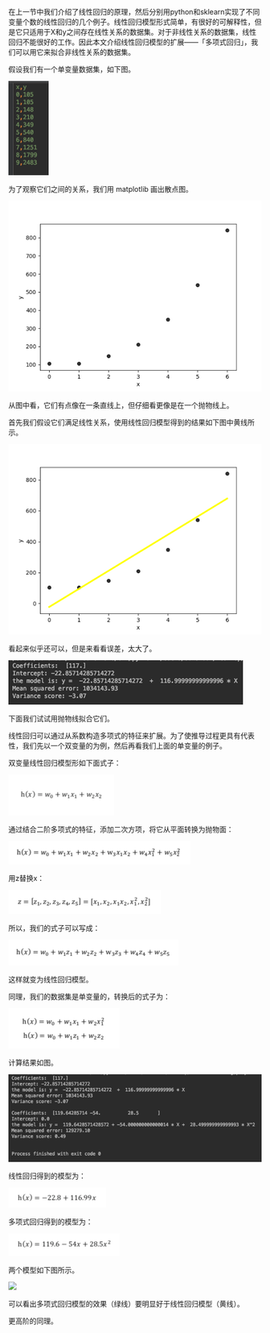 在上一节中我们介绍了线性回归的原理，然后分别用python和sklearn实现了不同变量个数的线性回归的几个例子。线性回归模型形式简单，有很好的可解释性，但是它只适用于X和y之间存在线性关系的数据集。对于非线性关系的数据集，线性回归不能很好的工作。因此本文介绍线性回归模型的扩展——「多项式回归」，我们可以用它来拟合非线性关系的数据集。

假设我们有一个单变量数据集，如下图。

![](image/24.png)

为了观察它们之间的关系，我们用 matplotlib 画出散点图。

![](image/25.png)

从图中看，它们有点像在一条直线上，但仔细看更像是在一个抛物线上。

首先我们假设它们满足线性关系，使用线性回归模型得到的结果如下图中黄线所示。

![](image/26.png)

看起来似乎还可以，但是来看看误差，太大了。

![](image/27.png)

下面我们试试用抛物线拟合它们。

线性回归可以通过从系数构造多项式的特征来扩展。为了使推导过程更具有代表性，我们先以一个双变量的为例，然后再看我们上面的单变量的例子。

双变量线性回归模型形如下面式子：

![](image/28.png)

通过结合二阶多项式的特征，添加二次方项，将它从平面转换为抛物面：

![](image/29.png)

用z替换x：

![](image/30.png)

所以，我们的式子可以写成：

![](image/31.png)

这样就变为线性回归模型。

同理，我们的数据集是单变量的，转换后的式子为：

![](image/32.png)

计算结果如图。

![](image/39.png)

线性回归得到的模型为：

![](image/40.png)

多项式回归得到的模型为：

![](image/38.png)

两个模型如下图所示。

![](/Users/sunshuai/Desktop/machine-learning/image/33.png)

可以看出多项式回归模型的效果（绿线）要明显好于线性回归模型（黄线）。

更高阶的同理。